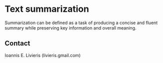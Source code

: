 # Text summarization

Summarization can be defined as a task of producing a concise and fluent summary while preserving key information and overall meaning.





## Contact

Ioannis E. Livieris (livieris.gmail.com)